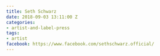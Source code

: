 ```yaml
---
title: Seth Schwarz
date: 2018-09-03 13:11:00 Z
categories:
- artist-and-label-press
tags:
- artist
facebook: https://www.facebook.com/sethschwarz.official/
---
```



